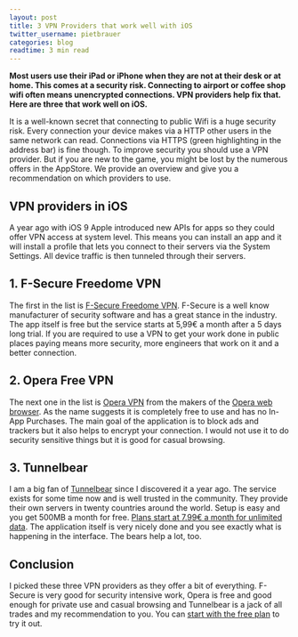 ```yaml
---
layout: post
title: 3 VPN Providers that work well with iOS
twitter_username: pietbrauer
categories: blog
readtime: 3 min read
---
```


__Most users use their iPad or iPhone when they are not at their desk or at home. This comes at a security risk. Connecting to airport or coffee shop wifi often means unencrypted connections. VPN providers help fix that. Here are three that work well on iOS.__


It is a well-known secret that connecting to public Wifi is a huge security risk. Every connection your device makes via a HTTP other users in the same network can read. Connections via HTTPS (green highlighting in the address bar) is fine though. To improve security you should use a VPN provider. But if you are new to the game, you might be lost by the numerous offers in the AppStore. We provide an overview and give you a recommendation on which providers to use.

## VPN providers in iOS

A year ago with iOS 9 Apple introduced new APIs for apps so they could offer VPN access at system level. This means you can install an app and it will install a profile that lets you connect to their servers via the System Settings. All device traffic is then tunneled through their servers.

## 1. F-Secure Freedome VPN

The first in the list is [F-Secure Freedome VPN](https://itunes.apple.com/de/app/f-secure-freedome-vpn/id771791010?l=en&mt=8&at=1010lqa9). F-Secure is a well know manufacturer of security software and has a great stance in the industry. The app itself is free but the service starts at 5,99€ a month after a 5 days long trial. If you are required to use a VPN to get your work done in public places paying means more security, more engineers that work on it and a better connection.

## 2. Opera Free VPN

The next one in the list is [Opera VPN](https://itunes.apple.com/de/app/opera-free-vpn-unlimited-ad/id1080756781?l=en&mt=8&at=1010lqa9) from the makers of the [Opera web browser](https://itunes.apple.com/de/app/opera-mini-web-browser/id363729560?l=en&mt=8&at=1010lqa9). As the name suggests it is completely free to use and has no In-App Purchases. The main goal of the application is to block ads and trackers but it also helps to encrypt your connection. I would not use it to do security sensitive things but it is good for casual browsing.

## 3. Tunnelbear

I am a big fan of [Tunnelbear](https://itunes.apple.com/de/app/tunnelbear-free-vpn-unlimited/id564842283?l=en&mt=8&at=1010lqa9) since I discovered it a year ago. The service exists for some time now and is well trusted in the community. They provide their own servers in twenty countries around the world. Setup is easy and you get 500MB a month for free. [Plans start at 7.99€ a month for unlimited data](http://click.tunnelbear.com/affc?offerid=2&aff_id=2217). The application itself is very nicely done and you see exactly what is happening in the interface. The bears help a lot, too.

## Conclusion

I picked these three VPN providers as they offer a bit of everything. F-Secure is very good for security intensive work, Opera is free and good enough for private use and casual browsing and Tunnelbear is a jack of all trades and my recommendation to you. You can [start with the free plan](http://click.tunnelbear.com/affc?offerid=2&aff_id=2217) to try it out.